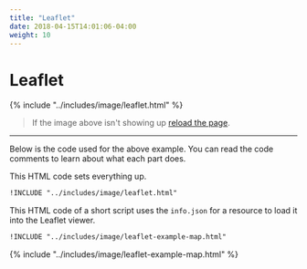 ```yaml
---
title: "Leaflet"
date: 2018-04-15T14:01:06-04:00
weight: 10
---
```


# Leaflet

{% include "../includes/image/leaflet.html" %}

> If the image above isn't showing up <a href="#" onclick="window.location.reload(true);">reload the page</a>.

---

Below is the code used for the above example. You can read the code comments to learn about what each part does.

This HTML code sets everything up.

```html
!INCLUDE "../includes/image/leaflet.html"
```

This HTML code of a short script uses the `info.json` for a resource to load it into the Leaflet viewer.

```html
!INCLUDE "../includes/image/leaflet-example-map.html"
```

{% include "../includes/image/leaflet-example-map.html" %}
